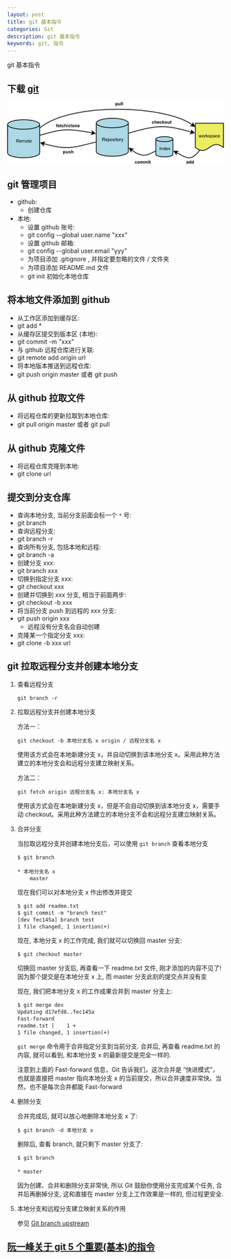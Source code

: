 ```yaml
---
layout: post
title: git 基本指令
categories: Git
description: git 基本指令
keywords: git, 指令
---
```


git 基本指令

## 下载 [git](https://git-scm.com/)

![](/assets/images/posts/git/bg2014061202.jpg)

## git 管理项目

* github:
  + 创建仓库
* 本地:
  + 设置 github 账号:
  + git config --global user.name "xxx"
  + 设置 github 邮箱:
  + git config --global user.email "yyy"
  + 为项目添加 .gitignore , 并指定要忽略的文件 / 文件夹
  + 为项目添加 README.md 文件
  + git init  初始化本地仓库

## 将本地文件添加到 github

* 从工作区添加到缓存区:
* git add *
* 从缓存区提交到版本区 (本地):
* git commit -m "xxx"
* 与 github 远程仓库进行关联:
* git remote add origin url
* 将本地版本推送到远程仓库:
* git push origin master 或者 git push

## 从 github 拉取文件

* 将远程仓库的更新拉取到本地仓库:
* git pull origin master 或者 git pull

## 从 github 克隆文件

* 将远程仓库克隆到本地:
* git clone url

## 提交到分支仓库

* 查询本地分支, 当前分支前面会标一个 `*` 号:
* git branch
* 查询远程分支:
* git branch -r
* 查询所有分支, 包括本地和远程:
* git branch -a
* 创建分支 xxx:
* git branch xxx
* 切换到指定分支 xxx:
* git checkout xxx
* 创建并切换到 xxx 分支, 相当于前面两步:
* git checkout -b xxx
* 将当前分支 push 到远程的 xxx 分支:
* git push origin xxx
  + 远程没有分支名会自动创建
* 克隆某一个指定分支 xxx:
* git clone -b xxx url

## git 拉取远程分支并创建本地分支

1. 查看远程分支

	```
	git branch -r
	```

2. 拉取远程分支并创建本地分支

	方法一：

	```
	git checkout -b 本地分支名 x origin / 远程分支名 x
	```

	使用该方式会在本地新建分支 x，并自动切换到该本地分支 x。采用此种方法建立的本地分支会和远程分支建立映射关系。

	方法二：

	```
	git fetch origin 远程分支名 x: 本地分支名 x
	```

	使用该方式会在本地新建分支 x，但是不会自动切换到该本地分支 x，需要手动 checkout。采用此种方法建立的本地分支不会和远程分支建立映射关系。

3. 合并分支

	当拉取远程分支并创建本地分支后，可以使用 `git branch` 查看本地分支

	```
	$ git branch

	* 本地分支名 x
		master
	```

	现在我们可以对本地分支 x 作出修改并提交

	```
	$ git add readme.txt
	$ git commit -m "branch test"
	[dev fec145a] branch test
	1 file changed, 1 insertion(+)
	```

	现在, 本地分支 x 的工作完成, 我们就可以切换回 master 分支:

	```
	$ git checkout master
	```

	切换回 master 分支后, 再查看一下 readme.txt 文件, 刚才添加的内容不见了! 因为那个提交是在本地分支 x 上, 而 master 分支此刻的提交点并没有变

	现在, 我们把本地分支 x 的工作成果合并到 master 分支上:

	```
	$ git merge dev
	Updating d17efd8..fec145a
	Fast-forward
	readme.txt |    1 +
	1 file changed, 1 insertion(+)
	```

	`git merge` 命令用于合并指定分支到当前分支. 合并后, 再查看 readme.txt 的内容, 就可以看到, 和本地分支 x 的最新提交是完全一样的.

	注意到上面的 Fast-forward 信息，Git 告诉我们，这次合并是 “快进模式”，也就是直接把 master 指向本地分支 x 的当前提交，所以合并速度非常快。当然，也不是每次合并都能 Fast-forward

4. 删除分支

	合并完成后, 就可以放心地删除本地分支 x 了:

	```
	$ git branch -d 本地分支 x
	```

	删除后, 查看 branch, 就只剩下 master 分支了:

	```
	$ git branch

	* master
	```

	因为创建、合并和删除分支非常快, 所以 Git 鼓励你使用分支完成某个任务, 合并后再删掉分支, 这和直接在 master 分支上工作效果是一样的, 但过程更安全.


5. 本地分支和远程分支建立映射关系的作用

	参见 [Git branch upstream](https://lhajh.github.io/git/2017/01/20/git-local-branch-and-remote-branch-establish-mapping-relationship.html)


## [阮一峰关于 git 5 个重要(基本)的指令](http://www.ruanyifeng.com/blog/2014/06/git_remote.html)
